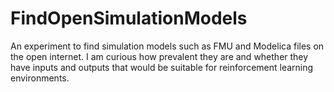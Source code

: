 # FindOpenSimulationModels
An experiment to find simulation models such as FMU and Modelica files on the open internet. I am curious how prevalent they are and whether they have inputs and outputs that would be suitable for reinforcement learning environments.
